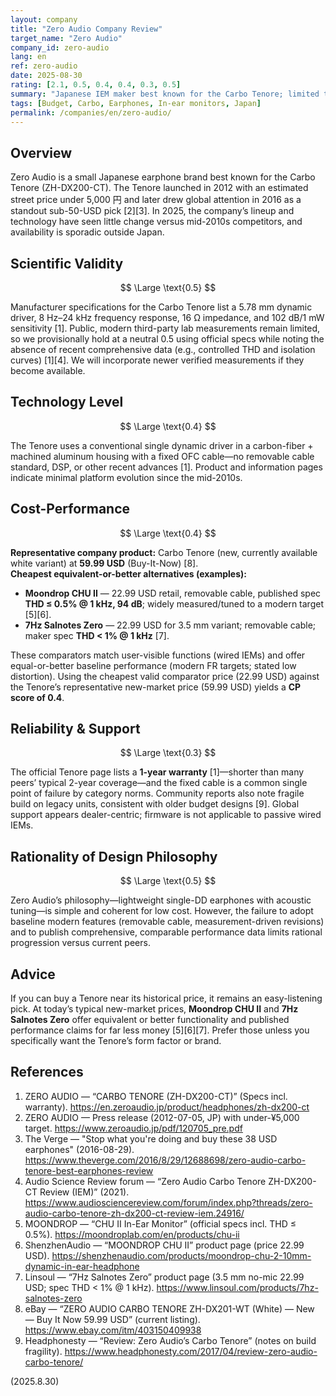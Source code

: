 ```yaml
---
layout: company
title: "Zero Audio Company Review"
target_name: "Zero Audio"
company_id: zero-audio
lang: en
ref: zero-audio
date: 2025-08-30
rating: [2.1, 0.5, 0.4, 0.4, 0.3, 0.5]
summary: "Japanese IEM maker best known for the Carbo Tenore; limited technical progress and weak cost-performance at today’s market prices"
tags: [Budget, Carbo, Earphones, In-ear monitors, Japan]
permalink: /companies/en/zero-audio/
---
```

## Overview

Zero Audio is a small Japanese earphone brand best known for the Carbo Tenore (ZH-DX200-CT). The Tenore launched in 2012 with an estimated street price under 5,000 円 and later drew global attention in 2016 as a standout sub-50-USD pick [2][3]. In 2025, the company’s lineup and technology have seen little change versus mid-2010s competitors, and availability is sporadic outside Japan.

## Scientific Validity

$$ \Large \text{0.5} $$

Manufacturer specifications for the Carbo Tenore list a 5.78 mm dynamic driver, 8 Hz–24 kHz frequency response, 16 Ω impedance, and 102 dB/1 mW sensitivity [1]. Public, modern third-party lab measurements remain limited, so we provisionally hold at a neutral 0.5 using official specs while noting the absence of recent comprehensive data (e.g., controlled THD and isolation curves) [1][4]. We will incorporate newer verified measurements if they become available.

## Technology Level

$$ \Large \text{0.4} $$

The Tenore uses a conventional single dynamic driver in a carbon-fiber + machined aluminum housing with a fixed OFC cable—no removable cable standard, DSP, or other recent advances [1]. Product and information pages indicate minimal platform evolution since the mid-2010s.

## Cost-Performance

$$ \Large \text{0.4} $$

**Representative company product:** Carbo Tenore (new, currently available white variant) at **59.99 USD** (Buy-It-Now) [8].  
**Cheapest equivalent-or-better alternatives (examples):**  
- **Moondrop CHU II** — 22.99 USD retail, removable cable, published spec **THD ≤ 0.5% @ 1 kHz, 94 dB**; widely measured/tuned to a modern target [5][6].  
- **7Hz Salnotes Zero** — 22.99 USD for 3.5 mm variant; removable cable; maker spec **THD < 1% @ 1 kHz** [7].

These comparators match user-visible functions (wired IEMs) and offer equal-or-better baseline performance (modern FR targets; stated low distortion). Using the cheapest valid comparator price (22.99 USD) against the Tenore’s representative new-market price (59.99 USD) yields a **CP score of 0.4**.

## Reliability & Support

$$ \Large \text{0.3} $$

The official Tenore page lists a **1-year warranty** [1]—shorter than many peers’ typical 2-year coverage—and the fixed cable is a common single point of failure by category norms. Community reports also note fragile build on legacy units, consistent with older budget designs [9]. Global support appears dealer-centric; firmware is not applicable to passive wired IEMs.

## Rationality of Design Philosophy

$$ \Large \text{0.5} $$

Zero Audio’s philosophy—lightweight single-DD earphones with acoustic tuning—is simple and coherent for low cost. However, the failure to adopt baseline modern features (removable cable, measurement-driven revisions) and to publish comprehensive, comparable performance data limits rational progression versus current peers.

## Advice

If you can buy a Tenore near its historical price, it remains an easy-listening pick. At today’s typical new-market prices, **Moondrop CHU II** and **7Hz Salnotes Zero** offer equivalent or better functionality and published performance claims for far less money [5][6][7]. Prefer those unless you specifically want the Tenore’s form factor or brand.

## References

1. ZERO AUDIO — “CARBO TENORE (ZH-DX200-CT)” (Specs incl. warranty). https://en.zeroaudio.jp/product/headphones/zh-dx200-ct  
2. ZERO AUDIO — Press release (2012-07-05, JP) with under-¥5,000 target. https://www.zeroaudio.jp/pdf/120705_pre.pdf  
3. The Verge — "Stop what you're doing and buy these 38 USD earphones" (2016-08-29). https://www.theverge.com/2016/8/29/12688698/zero-audio-carbo-tenore-best-earphones-review  
4. Audio Science Review forum — “Zero Audio Carbo Tenore ZH-DX200-CT Review (IEM)” (2021). https://www.audiosciencereview.com/forum/index.php?threads/zero-audio-carbo-tenore-zh-dx200-ct-review-iem.24916/  
5. MOONDROP — “CHU II In-Ear Monitor” (official specs incl. THD ≤ 0.5%). https://moondroplab.com/en/products/chu-ii  
6. ShenzhenAudio — “MOONDROP CHU II” product page (price 22.99 USD). https://shenzhenaudio.com/products/moondrop-chu-2-10mm-dynamic-in-ear-headphone  
7. Linsoul — “7Hz Salnotes Zero” product page (3.5 mm no-mic 22.99 USD; spec THD < 1% @ 1 kHz). https://www.linsoul.com/products/7hz-salnotes-zero  
8. eBay — “ZERO AUDIO CARBO TENORE ZH-DX201-WT (White) — New — Buy It Now 59.99 USD” (current listing). https://www.ebay.com/itm/403150409938  
9. Headphonesty — “Review: Zero Audio’s Carbo Tenore” (notes on build fragility). https://www.headphonesty.com/2017/04/review-zero-audio-carbo-tenore/

(2025.8.30)

